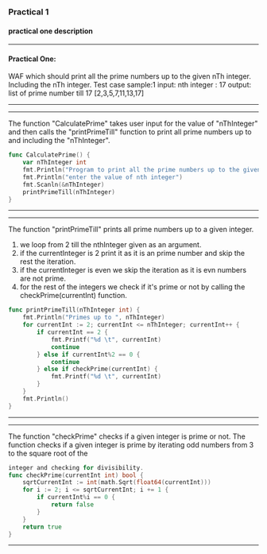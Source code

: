 ### Practical 1
#### practical one description


***
#### Practical One:
WAF which should print all the prime numbers up to the given nTh integer.
Including the nTh integer.
Test case sample:1
input: nth integer : 17
output: list of prime number till 17 [2,3,5,7,11,13,17]
***

---
The function "CalculatePrime" takes user input for the value of "nThInteger" and then calls the
"printPrimeTill" function to print all prime numbers up to and including the "nThInteger".
```go
func CalculatePrime() {
	var nThInteger int
	fmt.Println("Program to print all the prime numbers up to the given nTh integer. Including the nTh integer")
	fmt.Println("enter the value of nth integer")
	fmt.Scanln(&nThInteger)
	printPrimeTill(nThInteger)
}
```
---

---
The function "printPrimeTill" prints all prime numbers up to a given integer.
1. we loop from 2 till the nthInteger given as an argument.
2. if the currentInteger is 2 print it as it is an prime number and skip the rest the iteration.
3. if the currentInteger is even we skip the iteration as it is evn numbers are not prime.
4. for the rest of the integers we check if it's prime or not by calling the checkPrime(currentInt) function.
```go
func printPrimeTill(nThInteger int) {
	fmt.Println("Primes up to ", nThInteger)
	for currentInt := 2; currentInt <= nThInteger; currentInt++ {
		if currentInt == 2 {
			fmt.Printf("%d \t", currentInt)
			continue
		} else if currentInt%2 == 0 {
			continue
		} else if checkPrime(currentInt) {
			fmt.Printf("%d \t", currentInt)
		}
	}
	fmt.Println()
}
```
---

---
The function "checkPrime" checks if a given integer is prime or not.
The function checks if a given integer is prime by iterating odd numbers from 3 to the square root of the
```go
integer and checking for divisibility.
func checkPrime(currentInt int) bool {
	sqrtCurrentInt := int(math.Sqrt(float64(currentInt)))
	for i := 2; i <= sqrtCurrentInt; i += 1 {
		if currentInt%i == 0 {
			return false
		}
	}
	return true
}
```
---